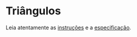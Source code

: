 # Triângulos

Leia atentamente as [instruções](./instruções.md) e a [especificação](./especificação.md).
